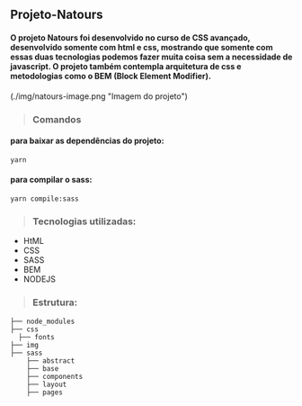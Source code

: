 ## Projeto-Natours

#### O projeto Natours foi desenvolvido no curso de CSS avançado, desenvolvido somente com html e css, mostrando que somente com essas duas tecnologias podemos fazer muita coisa sem a necessidade de javascript. O projeto também contempla arquitetura de css e metodologias como o BEM (Block Element Modifier).



(./img/natours-image.png "Imagem do projeto")



> ### Comandos

#### para baixar as dependências do projeto:
```
yarn
```

#### para compilar o sass:
```
yarn compile:sass
```


> ### Tecnologias utilizadas:

- HtML
- CSS
- SASS
- BEM
- NODEJS


> ### Estrutura:

    ├── node_modules  
    ├── css
      ├── fonts
    ├── img
    ├── sass
        ├── abstract
        ├── base
        ├── components
        ├── layout
        ├── pages
